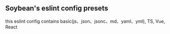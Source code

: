 ## Soybean's eslint config presets      

this eslint config contains basic(js、json、jsonc、md、yaml、yml), TS, Vue, React
